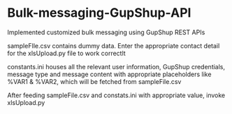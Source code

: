 # Bulk-messaging-GupShup-API
Implemented customized bulk messaging using GupShup REST APIs 

sampleFIle.csv contains dummy data. Enter the appropriate contact detail for the xlsUpload.py file to work correctlt

constants.ini houses all the relevant user information, GupShup credentials, message type and message content with appropriate placeholders like %VAR1 & %VAR2, which will be fetched from sampleFile.csv

After feeding sampleFile.csv and constats.ini with appropriate value, invoke xlsUpload.py
